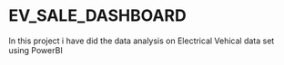 # EV_SALE_DASHBOARD 
In this project i have did the data analysis on Electrical Vehical data set using PowerBI
